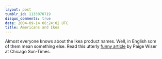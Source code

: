 ```yaml
---
layout: post
tumblr_id: 1133070719
disqus_comments: true
date: 2004-09-14 06:24:02 UTC
title: Americans and Ikea
---
```


Almost everyone knows about the Ikea product names. Well, in English som of them mean something else. Read this utterly <a href="http://www.suntimes.com/output/wiser/cst-ftr-paige17.html" target="_blank">funny article</a> by Paige Wiser at Chicago Sun-Times.

